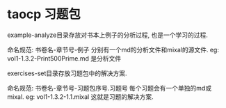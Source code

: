 # taocp 习题包

example-analyze目录存放对书本上例子的分析过程,
也是一个学习的过程.

命名规范: 书卷名-章节号-例子 分别有一个md的分析文件和mixal的源文件.
eg: vol1-1.3.2-Print500Prime.md 是分析文件

exercises-set目录存放习题包中的解决方案.

命名规范: 书卷名-章节号-习题包序号.习题号 每个习题会有一个单独的md或mixal.
eg: vol1-1.3.2-1.1.mixal 这就是习题的解决方案.
